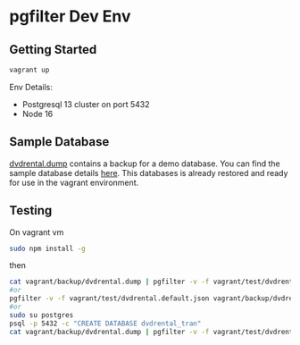 # pgfilter Dev Env

## Getting Started

```bash
vagrant up
```

Env Details:

- Postgresql 13 cluster on port 5432
- Node 16

## Sample Database

[dvdrental.dump](./backup/dvdrental.dump) contains a backup for a demo database.
You can find the sample database details
[here](https://www.postgresqltutorial.com/postgresql-sample-database/).
This databases is already restored and ready for use in the vagrant environment.

## Testing

On vagrant vm
```sh
sudo npm install -g
```

then

```sh
cat vagrant/backup/dvdrental.dump | pgfilter -v -f vagrant/test/dvdrental.default.json > dvdrental.trans.dump
#or
pgfilter -v -f vagrant/test/dvdrental.default.json vagrant/backup/dvdrental.dump > dvdrental.trans.dump
#or
sudo su postgres
psql -p 5432 -c "CREATE DATABASE dvdrental_tran"
cat vagrant/backup/dvdrental.dump | pgfilter -v -f vagrant/test/dvdrental.default.json | psql -p 5432 -d dvdrental_tran
```

